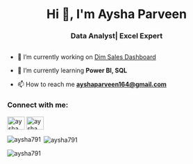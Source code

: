 <h1 align="center">Hi 👋, I'm Aysha Parveen</h1>
<h3 align="center">Data Analyst| Excel Expert</h3>
<img align=”right”alt=”coding”width=”400”src=”[original-b8cd7ae9ac9164c57b6f930d8612699d](https://github.com/user-attachments/assets/d1e8421f-e1cf-44b0-ac34-045ba6e6f338)">
 

- 🔭 I’m currently working on [Dim Sales Dashboard](https://d.docs.live.net/443968024A5AF6DE/Desktop/Dim%20Sale%20Dashboard.xlsx)

- 🌱 I’m currently learning **Power BI, SQL**

- 📫 How to reach me **ayshaparveen164@gmail.com**

<h3 align="left">Connect with me:</h3>
<p align="left">
<a href="https://linkedin.com/in/aysha parveen" target="blank"><img align="center" src="https://raw.githubusercontent.com/rahuldkjain/github-profile-readme-generator/master/src/images/icons/Social/linked-in-alt.svg" alt="aysha parveen" height="30" width="40" /></a>
<a href="https://kaggle.com/aysha parveen" target="blank"><img align="center" src="https://raw.githubusercontent.com/rahuldkjain/github-profile-readme-generator/master/src/images/icons/Social/kaggle.svg" alt="aysha parveen" height="30" width="40" /></a>
</p>

<p><img align="left" src="https://github-readme-stats.vercel.app/api/top-langs?username=aysha791&show_icons=true&locale=en&layout=compact" alt="aysha791" /></p>

<p>&nbsp;<img align="center" src="https://github-readme-stats.vercel.app/api?username=aysha791&show_icons=true&locale=en" alt="aysha791" /></p>

<p><img align="center" src="https://github-readme-streak-stats.herokuapp.com/?user=aysha791&" alt="aysha791" /></p>
